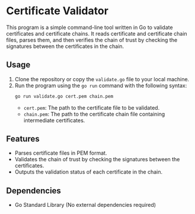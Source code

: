 # Certificate Validator

This program is a simple command-line tool written in Go to validate certificates and certificate chains. It reads certificate and certificate chain files, parses them, and then verifies the chain of trust by checking the signatures between the certificates in the chain.

## Usage

1. Clone the repository or copy the `validate.go` file to your local machine.
2. Run the program using the `go run` command with the following syntax:
   ```sh
   go run validate.go cert.pem chain.pem
   ```
   - `cert.pem`: The path to the certificate file to be validated.
   - `chain.pem`: The path to the certificate chain file containing intermediate certificates.

## Features

- Parses certificate files in PEM format.
- Validates the chain of trust by checking the signatures between the certificates.
- Outputs the validation status of each certificate in the chain.

## Dependencies

- Go Standard Library (No external dependencies required)
